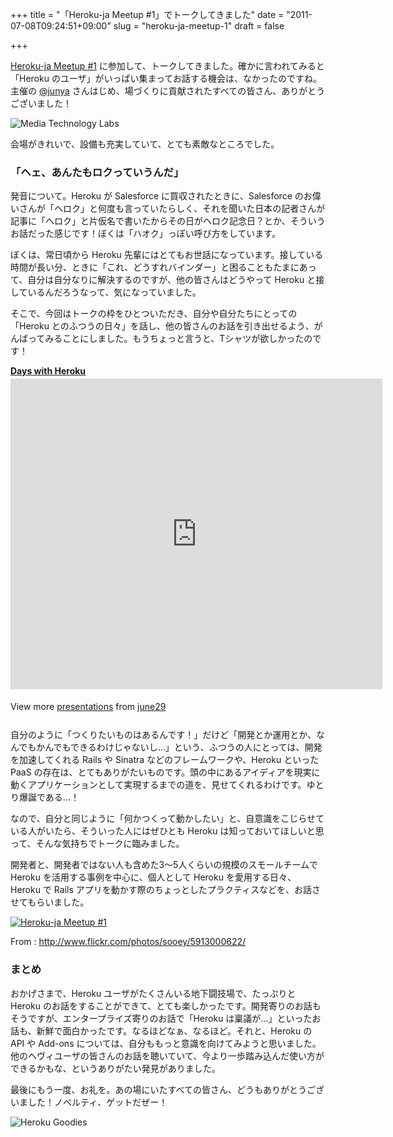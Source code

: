 +++
title = "「Heroku-ja Meetup #1」でトークしてきました"
date = "2011-07-08T09:24:51+09:00"
slug = "heroku-ja-meetup-1"
draft = false

+++

<p><a href="http://atnd.org/events/17223">Heroku-ja Meetup #1</a> に参加して、トークしてきました。確かに言われてみると「Heroku のユーザ」がいっぱい集まってお話する機会は、なかったのですね。主催の <a href="http://twitter.com/junya">@junya</a> さんはじめ、場づくりに貢献されたすべての皆さん、ありがとうございました！</p>
<p><img src="http://images.instagram.com/media/2011/07/07/09b547fba047426b8ef9cced070a2652_7.jpg" alt="Media Technology Labs" /></p>
<p>会場がきれいで、設備も充実していて、とても素敵なところでした。</p>
<h3>「ヘェ、あんたもロクっていうんだ」</h3>
<p>発音について。Heroku が Salesforce に買収されたときに、Salesforce のお偉いさんが「ヘロク」と何度も言っていたらしく、それを聞いた日本の記者さんが記事に「ヘロク」と片仮名で書いたからその日がヘロク記念日？とか、そういうお話だった感じです！ぼくは「ハオク」っぽい呼び方をしています。</p>
<p>ぼくは、常日頃から Heroku 先輩にはとてもお世話になっています。接している時間が長い分、ときに「これ、どうすれバインダー」と困ることもたまにあって、自分は自分なりに解決するのですが、他の皆さんはどうやって Heroku と接しているんだろうなって、気になっていました。</p>
<p>そこで、今回はトークの枠をひとついただき、自分や自分たちにとっての「Heroku とのふつうの日々」を話し、他の皆さんのお話を引き出せるよう、がんばってみることにしました。もうちょっと言うと、Tシャツが欲しかったのです！</p>
<div style="width:595px" id="__ss_8534825"> <strong style="display:block;margin:12px 0 4px"><a href="http://www.slideshare.net/june29/days-with-heroku" title="Days with Heroku" target="_blank">Days with Heroku</a></strong> <iframe src="http://www.slideshare.net/slideshow/embed_code/8534825?rel=0" width="595" height="497" frameborder="0" marginwidth="0" marginheight="0" scrolling="no"></iframe> </p>
<div style="padding:5px 0 12px"> View more <a href="http://www.slideshare.net/" target="_blank">presentations</a> from <a href="http://www.slideshare.net/june29" target="_blank">june29</a> </div>
</p></div>
<p>自分のように「つくりたいものはあるんです！」だけど「開発とか運用とか、なんでもかんでもできるわけじゃないし…」という、ふつうの人にとっては、開発を加速してくれる Rails や Sinatra などのフレームワークや、Heroku といった PaaS の存在は、とてもありがたいものです。頭の中にあるアイディアを現実に動くアプリケーションとして実現するまでの道を、見せてくれるわけです。ゆとり爆誕である…！</p>
<p>なので、自分と同じように「何かつくって動かしたい」と、自意識をこじらせている人がいたら、そういった人にはぜひとも Heroku は知っておいてほしいと思って、そんな気持ちでトークに臨みました。</p>
<p>開発者と、開発者ではない人も含めた3〜5人くらいの規模のスモールチームで Heroku を活用する事例を中心に、個人として Heroku を愛用する日々、Heroku で Rails アプリを動かす際のちょっとしたプラクティスなどを、お話させてもらいました。</p>
<p><a href="http://www.flickr.com/photos/sooey/5913000622/" title="Heroku-ja Meetup #1 by junojp, on Flickr"><img src="http://farm6.static.flickr.com/5116/5913000622_d6e0632c27_z.jpg" alt="Heroku-ja Meetup #1"></a></p>
<p>From : <a href="http://www.flickr.com/photos/sooey/5913000622/">http://www.flickr.com/photos/sooey/5913000622/</a></p>
<h3>まとめ</h3>
<p>おかげさまで、Heroku ユーザがたくさんいる地下闘技場で、たっぷりと Heroku のお話をすることができて、とても楽しかったです。開発寄りのお話もそうですが、エンタープライズ寄りのお話で「Heroku は稟議が…」といったお話も、新鮮で面白かったです。なるほどなぁ、なるほど。それと、Heroku の API や Add-ons については、自分ももっと意識を向けてみようと思いました。他のヘヴィユーザの皆さんのお話を聴いていて、今より一歩踏み込んだ使い方ができるかもな、というありがたい発見がありました。</p>
<p>最後にもう一度、お礼を。あの場にいたすべての皆さん、どうもありがとうございました！ノベルティ、ゲットだぜー！</p>
<p><img src="http://images.instagram.com/media/2011/07/07/dc2084cac2614b6099c8e48d734a1d70_7.jpg" alt="Heroku Goodies" /></p>
